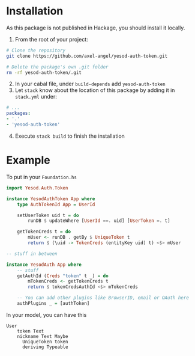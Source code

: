 # Installation

As this package is not published in Hackage, you should install it locally.

1. From the root of your project:

```bash
# Clone the repository
git clone https://github.com/axel-angel/yesod-auth-token.git

# Delete the package's own .git folder
rm -rf yesod-auth-token/.git
```

2. In your cabal file, under `build-depends` add `yesod-auth-token`
3. Let `stack` know about the location of this package by adding it in `stack.yml` under:

```yaml
# ...
packages:
- '.'
- 'yesod-auth-token'
```

4. Execute `stack build` to finish the installation


# Example

To put in your `Foundation.hs`

```haskell
import Yesod.Auth.Token

instance YesodAuthToken App where
    type AuthTokenId App = UserId

    setUserToken uid t = do
        runDB $ updateWhere [UserId ==. uid] [UserToken =. t]

    getTokenCreds t = do
        mUser <- runDB . getBy $ UniqueToken t
        return $ (\uid -> TokenCreds (entityKey uid) t) <$> mUser

-- stuff in between

instance YesodAuth App where
    -- stuff
    getAuthId (Creds "token" t _) = do
        mTokenCreds <- getTokenCreds t
        return $ tokenCredsAuthId <$> mTokenCreds

    -- You can add other plugins like BrowserID, email or OAuth here
    authPlugins _ = [authToken]
```

In your model, you can have this

```
User
    token Text
    nickname Text Maybe
      UniqueToken token
      deriving Typeable
```
